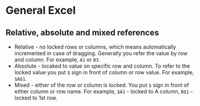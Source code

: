 # General Excel
## Relative, absolute and mixed references
- Relative - no locked rows or columns, which means automatically incremented in case of dragging. Generally you refer the value by row and column. For example, `A1` or `B3`.
- Absolute - locaked to value on specific row and column. To refer to the locked value you put `$` sign in front of column or row value. For example, `$A$1`.
- Mixed - either of the row or column is locked. You put `$` sign in front of either column or row name. For example, `$A1` - locked to A column, `B$1` - locked to 1st row.

